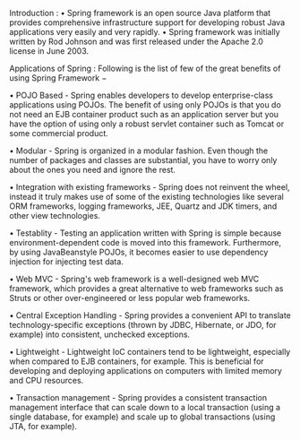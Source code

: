 Introduction : 
•	Spring framework is an open source Java platform that provides comprehensive infrastructure support for developing robust Java applications very easily and very rapidly.
•	Spring framework was initially written by Rod Johnson and was first released under the Apache 2.0 license in June 2003.

Applications of Spring :
Following is the list of few of the great benefits of using Spring Framework −

•	POJO Based - Spring enables developers to develop enterprise-class applications using POJOs. The benefit of using only POJOs is that you do not need an EJB container product such as an application server but you have the option of using only a robust servlet container such as Tomcat or some commercial product.

•	Modular - Spring is organized in a modular fashion. Even though the number of packages and classes are substantial, you have to worry only about the ones you need and ignore the rest.

•	Integration with existing frameworks - Spring does not reinvent the wheel, instead it truly makes use of some of the existing technologies like several ORM frameworks, logging frameworks, JEE, Quartz and JDK timers, and other view technologies.

•	Testablity - Testing an application written with Spring is simple because environment-dependent code is moved into this framework. Furthermore, by using JavaBeanstyle POJOs, it becomes easier to use dependency injection for injecting test data.

•	Web MVC - Spring's web framework is a well-designed web MVC framework, which provides a great alternative to web frameworks such as Struts or other over-engineered or less popular web frameworks.

•	Central Exception Handling - Spring provides a convenient API to translate technology-specific exceptions (thrown by JDBC, Hibernate, or JDO, for example) into consistent, unchecked exceptions.

•	Lightweight - Lightweight IoC containers tend to be lightweight, especially when compared to EJB containers, for example. This is beneficial for developing and deploying applications on computers with limited memory and CPU resources.

•	Transaction management - Spring provides a consistent transaction management interface that can scale down to a local transaction (using a single database, for example) and scale up to global transactions (using JTA, for example).
